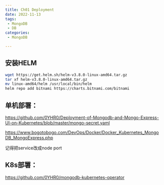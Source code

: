 ```yaml
---
title: Ch01 Deployment
date: 2022-11-13
tags:
 - MongoDB
 - DB
categories:
 - MongoDB

---
```


## 安装HELM

```sh
wget https://get.helm.sh/helm-v3.8.0-linux-amd64.tar.gz
tar xf helm-v3.8.0-linux-amd64.tar.gz
mv linux-amd64/helm /usr/local/bin/helm
helm repo add bitnami https://charts.bitnami.com/bitnami
```



## 单机部署：

https://github.com/0YHR0/Deployment-of-Mongodb-and-Mongo-Express-UI-on-Kubernetes/blob/master/mongo-secret.yaml



https://www.bogotobogo.com/DevOps/Docker/Docker_Kubernetes_MongoDB_MongoExpress.php



记得把service改成node port



## K8s部署：

https://github.com/0YHR0/mongodb-kubernetes-operator



